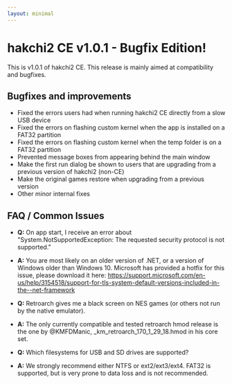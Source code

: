 ```yaml
---
layout: minimal
---
```

# hakchi2 CE v1.0.1 - Bugfix Edition!

This is v1.0.1 of hakchi2 CE. This release is mainly aimed at compatibility and bugfixes.

## Bugfixes and improvements

- Fixed the errors users had when running hakchi2 CE directly from a slow USB device
- Fixed the errors on flashing custom kernel when the app is installed on a FAT32 partition
- Fixed the errors on flashing custom kernel when the temp folder is on a FAT32 partition
- Prevented message boxes from appearing behind the main window
- Make the first run dialog be shown to users that are upgrading from a previous version of hakchi2 (non-CE)
- Make the original games restore when upgrading from a previous version
- Other minor internal fixes

## FAQ / Common Issues

- **Q:** On app start, I receive an error about "System.NotSupportedException: The requested security protocol is not supported."
- **A:** You are most likely on an older version of .NET, or a version of Windows older than Windows 10. Microsoft has provided a hotfix for this issue, please download it here: https://support.microsoft.com/en-us/help/3154518/support-for-tls-system-default-versions-included-in-the--net-framework

- **Q:** Retroarch gives me a black screen on NES games (or others not run by the native emulator).
- **A:** The only currently compatible and tested retroarch hmod release is the one by @KMFDManic, _km_retroarch_170_1_29_18.hmod in his core set.

- **Q:** Which filesystems for USB and SD drives are supported?
- **A:** We strongly recommend either NTFS or ext2/ext3/ext4. FAT32 is supported, but is very prone to data loss and is not recommended.
